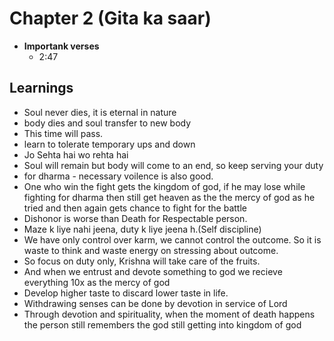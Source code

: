 # Chapter 2 (Gita ka saar)
- **Importank verses**
    - 2:47
## Learnings
- Soul never dies, it is eternal in nature
- body dies and soul transfer to new body
- This time will pass.
- learn to tolerate temporary ups and down
- Jo Sehta hai wo rehta hai
- Soul will remain but body will come to an end, so keep serving your duty
- for dharma - necessary voilence is also good.
- One who win the fight gets the kingdom of god, if he may lose while fighting for dharma then still get heaven as the the mercy of god as he tried and then again gets chance to fight for the battle
- Dishonor is worse than Death for Respectable person.
- Maze k liye nahi jeena, duty k liye jeena h.(Self discipline)
- We have only control over karm, we cannot control the outcome. So it is waste to think and waste energy on stressing about outcome.
- So focus on duty only, Krishna will take care of the fruits.
- And when we entrust and devote something to god we recieve everything 10x as the mercy of god
- Develop higher taste to discard lower taste in life.
- Withdrawing senses can be done by devotion in service of Lord
- Through devotion and spirituality, when the moment of death happens the person still remembers the god still getting into kingdom of god